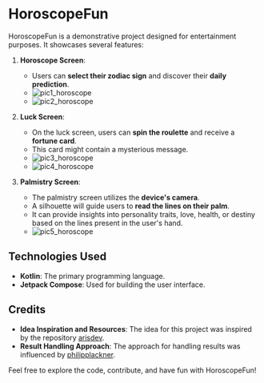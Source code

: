 # HoroscopeFun

HoroscopeFun is a demonstrative project designed for entertainment purposes. It showcases several features:

1. **Horoscope Screen**:
   - Users can **select their zodiac sign** and discover their **daily prediction**.
   - ![pic1_horoscope](https://github.com/rarmijob/HoroscopeFun/assets/169469943/26d8a450-ec9e-48e6-9c24-965ce767fcef)
   - ![pic2_horoscope](https://github.com/rarmijob/HoroscopeFun/assets/169469943/b77ed235-466f-48d7-a658-f4b9b488dbbf)

2. **Luck Screen**:
   - On the luck screen, users can **spin the roulette** and receive a **fortune card**.
   - This card might contain a mysterious message.
   - ![pic3_horoscope](https://github.com/rarmijob/HoroscopeFun/assets/169469943/1cfe6bcb-1221-4ab2-abec-0502ddd8a03a)
   - ![pic4_horoscope](https://github.com/rarmijob/HoroscopeFun/assets/169469943/5dae0a42-f41e-4faa-9023-572a01a049f8)

3. **Palmistry Screen**:
   - The palmistry screen utilizes the **device's camera**.
   - A silhouette will guide users to **read the lines on their palm**.
   - It can provide insights into personality traits, love, health, or destiny based on the lines present in the user's hand.
   - ![pic5_horoscope](https://github.com/rarmijob/HoroscopeFun/assets/169469943/c023c6fd-1c99-459a-be16-fcef451f65d8)

## Technologies Used

- **Kotlin**: The primary programming language.
- **Jetpack Compose**: Used for building the user interface.

## Credits

- **Idea Inspiration and Resources**: The idea for this project was inspired by the repository [arisdev](https://github.com/ArisGuimera/Android-Expert-Intermedio).
- **Result Handling Approach**: The approach for handling results was influenced by [philipplackner](https://github.com/philipplackner/CleanErrorHandling).

Feel free to explore the code, contribute, and have fun with HoroscopeFun!

